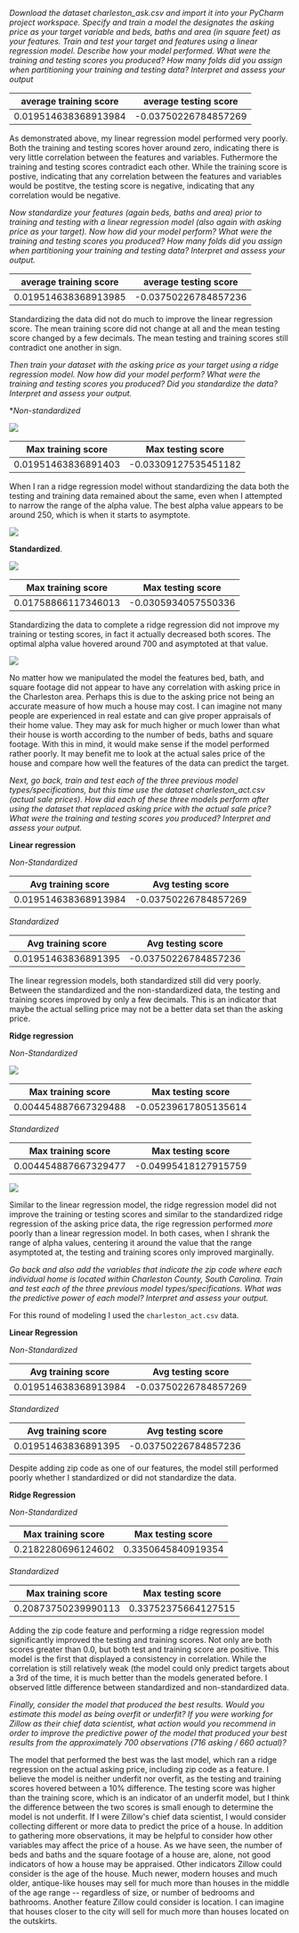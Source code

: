 *Download the dataset charleston_ask.csv and import it into your PyCharm project workspace. Specify and train a model the designates the asking price as your target variable and beds, baths and area (in square feet) as your features. Train and test your target and features using a linear regression model. Describe how your model performed. What were the training and testing scores you produced? How many folds did you assign when partitioning your training and testing data? Interpret and assess your output*


| average training score  | average testing score   |
| ----------------------- | ----------------------- |
| 0.019514638368913984    | -0.03750226784857269    |

As demonstrated above, my linear regression model performed very poorly. Both the training and testing scores hover around zero, indicating there is very little correlation between the features and variables. 
Futhermore the training and testing scores contradict each other. While the training score is postive, indicating that any correlation between the features and variables would be postitve, the testing score is negative, 
indicating that any correlation would be negative. 


*Now standardize your features (again beds, baths and area) prior to training and testing with a linear regression model (also again with asking price as your target). Now how did your model perform? What were the training and testing scores you produced? How many folds did you assign when partitioning your training and testing data? Interpret and assess your output.*


| average training score  | average testing score   |
| ----------------------- | ----------------------- |
| 0.019514638368913985    | -0.03750226784857236    |

Standardizing the data did not do much to improve the linear regression score. The mean training score did not change at all and the mean testing score changed by a few decimals. The mean testing and training scores still contradict one another in sign.


*Then train your dataset with the asking price as your target using a ridge regression model. Now how did your model perform? What were the training and testing scores you produced? Did you standardize the data? Interpret and assess your output.*

**Non-standardized* 

![](ridge_nonstand.png)

| Max training score      | Max testing score       |
| ----------------------- | ----------------------- |
|  0.01951463836891403    | -0.03309127535451182    |

When I ran a ridge regression model without standardizing the data both the testing and training data remained about the same, even when I attempted to narrow the range of the alpha value. The best alpha value appears to be around 250, which is when it starts to asymptote.

![](ridge_nonstand_2.png)

**Standardized**. 

![](ridge_stand.png)

| Max training score      | Max testing score       |
| ----------------------- | ----------------------- |
| 0.01758866117346013     | -0.0305934057550336     |

Standardizing the data to complete a ridge regression did not improve my training or testing scores, in fact it actually decreased both scores. The optimal alpha value hovered around 700 and asymptoted at that value. 

![](ridge_stand_2.png)

No matter how we manipulated the model the features bed, bath, and square footage did not appear to have any correlation with asking price in the Charleston area. Perhaps this is due to the asking price not being an accurate measure of how much a house may cost. I can imagine not many people are experienced in real estate and can give proper appraisals of their home value. They may ask for much higher or much lower than what their house is worth according to the number of beds, baths and square footage. With this in mind, it would make sense if the model performed rather poorly. It may benefit me to look at the actual sales price of the house and compare how well the features of the data can predict the target. 

*Next, go back, train and test each of the three previous model types/specifications, but this time use the dataset charleston_act.csv (actual sale prices). How did each of these three models perform after using the dataset that replaced asking price with the actual sale price? What were the training and testing scores you produced? Interpret and assess your output.*

**Linear regression**

*Non-Standardized* 

| Avg training score      | Avg testing score       |
| ----------------------- | ----------------------- |
|  0.019514638368913984   | -0.03750226784857269    |

*Standardized*

| Avg training score      | Avg testing score       |
| ----------------------- | ----------------------- |
| 0.01951463836891395     | -0.03750226784857236    |

The linear regression models, both standardized still did very poorly. Between the standardized and the non-standardized data, the testing and training scores improved by only a few decimals. This is an indicator that maybe the actual selling price may not be a better data set than the asking price. 

**Ridge regression**

*Non-Standardized* 

![](act_ridge.png)

| Max training score      | Max testing score       |
| ----------------------- | ----------------------- |
| 0.004454887667329488    | -0.05239617805135614    |

*Standardized*

| Max training score      | Max testing score       |
| ----------------------- | ----------------------- |
| 0.004454887667329477    | -0.04995418127915759    |

![](act_ridge_stand.png)

Similar to the linear regression model, the ridge regression model did not improve the training or testing scores and similar to the standardized ridge regression of the asking price data, the rige regression performed *more* poorly than a linear regression model.
In both cases, when I shrank the range of alpha values, centering it around the value that the range asymptoted at, the testing and training scores only improved marginally.

*Go back and also add the variables that indicate the zip code where each individual home is located within Charleston County, South Carolina. Train and test each of the three previous model types/specifications. What was the predictive power of each model? Interpret and assess your output.*

For this round of modeling I used the `charleston_act.csv` data. 

**Linear Regression**

*Non-Standardized*

| Avg training score      | Avg testing score       |
| ----------------------- | ----------------------- |
| 0.019514638368913984    | -0.03750226784857269    |

*Standardized*

| Avg training score      | Avg testing score       |
| ----------------------- | ----------------------- |
| 0.01951463836891395     | -0.03750226784857236    |

Despite adding zip code as one of our features, the model still performed poorly whether I standardized or did not standardize the data. 

**Ridge Regression**

*Non-Standardized*

| Max training score      | Max testing score       |
| ----------------------- | ----------------------- |
| 0.2182280696124602      | 0.3350645840919354      | 

*Standardized*

| Max training score      | Max testing score       |
| ----------------------- | ----------------------- |
| 0.20873750239990113     | 0.33752375664127515     | 

Adding the zip code feature and performing a ridge regression model significantly improved the testing and training scores. Not only are both scores greater than 0.0, but both test and training score are positive. This model is the first that displayed a consistency in correlation. While the correlation is still relatively weak (the model could only predict targets about a 3rd of the time, it is much better than the models generated before. I observed little difference between standardized and non-standardized data.

*Finally, consider the model that produced the best results. Would you estimate this model as being overfit or underfit? If you were working for Zillow as their chief data scientist, what action would you recommend in order to improve the predictive power of the model that produced your best results from the approximately 700 observations (716 asking / 660 actual)?*

The model that performed the best was the last model, which ran a ridge regression on the actual asking price, including zip code as a feature. I believe the model is neither underfit nor overfit, as the testing and training scores hovered between a 10% difference. The testing score was higher than the training score, which is an indicator of an underfit model, but I think the difference between the two scores is small enough to determine the model is not underfit.
If I were Zillow's chief data scientist, I would consider collecting different or more data to predict the price of a house. In addition to gathering more observations, it may be helpful to consider how other variables may affect the price of a house. As we have seen, the number of beds and baths and the square footage of a house are, alone, not good indicators of how a house may be appraised. Other indicators Zillow could consider is the age of the house. Much newer, modern houses and much older, antique-like houses may sell for much more than houses in the middle of the age range -- regardless of size, or number of bedrooms and bathrooms. Another feature Zillow could consider is location. I can imagine that houses closer to the city will sell for much more than houses located on the outskirts. 



